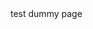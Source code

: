 <html>
<head>
 <title>test dummy page</title>
</head>
<body>
test dummy page
</body>
 <script type="text/javascript">
  window.location.replace("https://www.fairlawneruv.com");
 </script>
</html>
